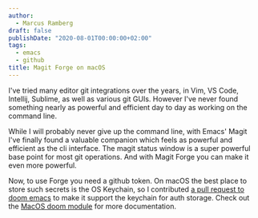 ```yaml
---
author:
  - Marcus Ramberg
draft: false
publishDate: "2020-08-01T00:00:00+02:00"
tags:
  - emacs
  - github
title: Magit Forge on macOS
---
```


I've tried many editor git integrations over the years, in Vim, VS Code, Intellij, Sublime, as well as various git GUIs.
However I've never found something nearly as powerful and efficient day to day as working on the command line.

While I will probably never give up the command line, with Emacs' Magit I've finally found a valuable companion which
feels as powerful and efficient as the cli interface. The magit status window is a super powerful base point for most
git operations. And with Magit Forge you can make it even more powerful.

Now, to use Forge you need a github token. On macOS the best place to store such secrets is the OS Keychain, so I
contributed [a pull request to doom emacs](https://github.com/hlissner/doom-emacs/pull/3311) to make it support the
keychain for auth storage. Check out the [MacOS doom
module](https://github.com/hlissner/doom-emacs/tree/develop/modules/tools/macos) for more documentation.

